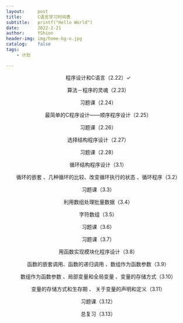 ```yaml
---
layout:     post
title:      C语言学习时间表
subtitle:   printf("Hello World")
date:       2022-2-21
author:     YShion
header-img: img/home-bg-o.jpg
catalog:    false
tags:
    - 计划

---
```

<p align="center">程序设计和C语言（2.22）✓</p>

<p align="center">算法－程序的灵魂（2.23）</p>

<p align="center">习题课（2.24）</p>

<p align="center">最简单的C程序设计――顺序程序设计（2.25）</p>

<p align="center">习题课（2.26）</p>

<p align="center">选择结构程序设计（2.27）</p>

<p align="center">习题课（2.28）</p>

<p align="center">循环结构程序设计（3.1）</p>

<p align="center">循环的嵌套 、几种循环的比较、改变循环执行的状态 、循环程序（3.2）</p>

<p align="center">习题课（3.3）</p>

<p align="center">利用数组处理批量数据（3.4）</p>

<p align="center">字符数组（3.5）</p>

<p align="center">习题课（3.6）</p>

<p align="center">习题课（3.7）</p>

<p align="center">用函数实现模块化程序设计（3.8）</p>

<p align="center">函数的嵌套调用、函数的递归调用 、数组作为函数参数（3.9）</p>

<p align="center">数组作为函数参数 、局部变量和全局变量 、变量的存储方式（3.10）</p>

<p align="center">变量的存储方式和生存期 、 关于变量的声明和定义（3.11）</p>

<p align="center">习题课（3.12）</p>

<p align="center">总复习（3.13）</p>

